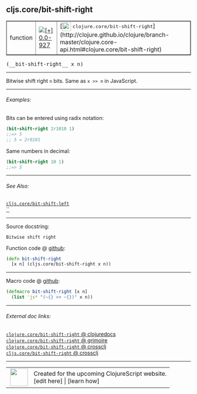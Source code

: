 ## cljs.core/bit-shift-right



 <table border="1">
<tr>
<td>function</td>
<td><a href="https://github.com/cljsinfo/cljs-api-docs/tree/0.0-927"><img valign="middle" alt="[+] 0.0-927" title="Added in 0.0-927" src="https://img.shields.io/badge/+-0.0--927-lightgrey.svg"></a> </td>
<td>
[<img height="24px" valign="middle" src="http://i.imgur.com/1GjPKvB.png"> <samp>clojure.core/bit-shift-right</samp>](http://clojure.github.io/clojure/branch-master/clojure.core-api.html#clojure.core/bit-shift-right)
</td>
</tr>
</table>


 <samp>
(__bit-shift-right__ x n)<br>
</samp>

---

Bitwise shift right `n` bits.  Same as `x >> n` in JavaScript.

---

###### Examples:

Bits can be entered using radix notation:

```clj
(bit-shift-right 2r1010 1)
;;=> 5
;; 5 = 2r0101
```

Same numbers in decimal:

```clj
(bit-shift-right 10 1)
;;=> 5
```

---

###### See Also:

[`cljs.core/bit-shift-left`](cljs.core_bit-shift-left.md)<br>
[``](cljs.core_unsigned-bit-shift-right.md)<br>

---


Source docstring:

```
Bitwise shift right
```


Function code @ [github](https://github.com/clojure/clojurescript/blob/r1576/src/cljs/cljs/core.cljs#L1410-L1412):

```clj
(defn bit-shift-right
  [x n] (cljs.core/bit-shift-right x n))
```

<!--
Repo - tag - source tree - lines:

 <pre>
clojurescript @ r1576
└── src
    └── cljs
        └── cljs
            └── <ins>[core.cljs:1410-1412](https://github.com/clojure/clojurescript/blob/r1576/src/cljs/cljs/core.cljs#L1410-L1412)</ins>
</pre>

-->

---

Macro code @ [github](https://github.com/clojure/clojurescript/blob/r1576/src/clj/cljs/core.clj#L332-L333):

```clj
(defmacro bit-shift-right [x n]
  (list 'js* "(~{} >> ~{})" x n))
```

<!--
Repo - tag - source tree - lines:

 <pre>
clojurescript @ r1576
└── src
    └── clj
        └── cljs
            └── <ins>[core.clj:332-333](https://github.com/clojure/clojurescript/blob/r1576/src/clj/cljs/core.clj#L332-L333)</ins>
</pre>
-->

---


###### External doc links:

[`clojure.core/bit-shift-right` @ clojuredocs](http://clojuredocs.org/clojure.core/bit-shift-right)<br>
[`clojure.core/bit-shift-right` @ grimoire](http://conj.io/store/v1/org.clojure/clojure/1.7.0-beta3/clj/clojure.core/bit-shift-right/)<br>
[`clojure.core/bit-shift-right` @ crossclj](http://crossclj.info/fun/clojure.core/bit-shift-right.html)<br>
[`cljs.core/bit-shift-right` @ crossclj](http://crossclj.info/fun/cljs.core.cljs/bit-shift-right.html)<br>

---

 <table>
<tr><td>
<img valign="middle" align="right" width="48px" src="http://i.imgur.com/Hi20huC.png">
</td><td>
Created for the upcoming ClojureScript website.<br>
[edit here] | [learn how]
</td></tr></table>

[edit here]:https://github.com/cljsinfo/cljs-api-docs/blob/master/cljsdoc/cljs.core_bit-shift-right.cljsdoc
[learn how]:https://github.com/cljsinfo/cljs-api-docs/wiki/cljsdoc-files

<!--

This information was too distracting to show to readers, but I'll leave it
commented here since it is helpful to:

- pretty-print the data used to generate this document
- and show how to retrieve that data



The API data for this symbol:

```clj
{:description "Bitwise shift right `n` bits.  Same as `x >> n` in JavaScript.",
 :ns "cljs.core",
 :name "bit-shift-right",
 :signature ["[x n]"],
 :history [["+" "0.0-927"]],
 :type "function",
 :related ["cljs.core/bit-shift-left"
           "cljs.core/unsigned-bit-shift-right"],
 :full-name-encode "cljs.core_bit-shift-right",
 :source {:code "(defn bit-shift-right\n  [x n] (cljs.core/bit-shift-right x n))",
          :title "Function code",
          :repo "clojurescript",
          :tag "r1576",
          :filename "src/cljs/cljs/core.cljs",
          :lines [1410 1412]},
 :extra-sources [{:code "(defmacro bit-shift-right [x n]\n  (list 'js* \"(~{} >> ~{})\" x n))",
                  :title "Macro code",
                  :repo "clojurescript",
                  :tag "r1576",
                  :filename "src/clj/cljs/core.clj",
                  :lines [332 333]}],
 :examples [{:id "5b75af",
             :content "Bits can be entered using radix notation:\n\n```clj\n(bit-shift-right 2r1010 1)\n;;=> 5\n;; 5 = 2r0101\n```\n\nSame numbers in decimal:\n\n```clj\n(bit-shift-right 10 1)\n;;=> 5\n```"}],
 :full-name "cljs.core/bit-shift-right",
 :clj-symbol "clojure.core/bit-shift-right",
 :docstring "Bitwise shift right"}

```

Retrieve the API data for this symbol:

```clj
;; from Clojure REPL
(require '[clojure.edn :as edn])
(-> (slurp "https://raw.githubusercontent.com/cljsinfo/cljs-api-docs/catalog/cljs-api.edn")
    (edn/read-string)
    (get-in [:symbols "cljs.core/bit-shift-right"]))
```

-->
